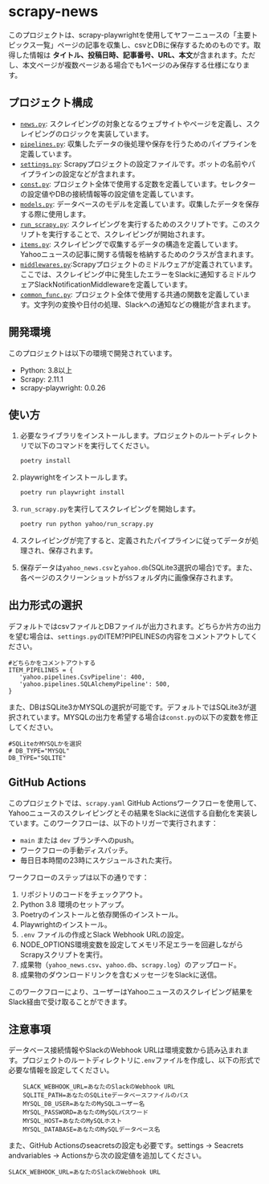 # scrapy-news

このプロジェクトは、scrapy-playwrightを使用してヤフーニュースの「主要トピックス一覧」ページの記事を収集し、csvとDBに保存するためのものです。取得した情報は **タイトル、投稿日時、記事番号、URL、本文**が含まれます。ただし、本文ページが複数ページある場合でも1ページのみ保存する仕様になります。

## プロジェクト構成

- [`news.py`](#file:news.py-context): スクレイピングの対象となるウェブサイトやページを定義し、スクレイピングのロジックを実装しています。
- [`pipelines.py`](#file:pipelines.py-context): 収集したデータの後処理や保存を行うためのパイプラインを定義しています。
- [`settings.py`](#file:settings.py-context): Scrapyプロジェクトの設定ファイルです。ボットの名前やパイプラインの設定などが含まれます。
- [`const.py`](#file:const.py-context): プロジェクト全体で使用する定数を定義しています。セレクターの設定値やDBの接続情報等の設定値を定義しています。
- [`models.py`](#file:models.py-context): データベースのモデルを定義しています。収集したデータを保存する際に使用します。
- [`run_scrapy.py`](#file:run_scrapy.py-context): スクレイピングを実行するためのスクリプトです。このスクリプトを実行することで、スクレイピングが開始されます。
- [`items.py`](#file:items.py-context): スクレイピングで収集するデータの構造を定義しています。Yahooニュースの記事に関する情報を格納するためのクラスが含まれます。
- [`middlewares.py`](#file:middlewares.py-context):Scrapyプロジェクトのミドルウェアが定義されています。ここでは、スクレイピング中に発生したエラーをSlackに通知するミドルウェアSlackNotificationMiddlewareを定義しています。
- [`common_func.py`](#file:common_func.py-context): プロジェクト全体で使用する共通の関数を定義しています。文字列の変換や日付の処理、Slackへの通知などの機能が含まれます。

## 開発環境

このプロジェクトは以下の環境で開発されています。

- Python: 3.8以上
- Scrapy: 2.11.1
- scrapy-playwright: 0.0.26

## 使い方

1. 必要なライブラリをインストールします。プロジェクトのルートディレクトリで以下のコマンドを実行してください。

    ```sh
    poetry install
    ```

2. playwrightをインストールします。

    ```sh
    poetry run playwright install
    ```

3. `run_scrapy.py`を実行してスクレイピングを開始します。

    ```sh
    poetry run python yahoo/run_scrapy.py
    ```

4. スクレイピングが完了すると、定義されたパイプラインに従ってデータが処理され、保存されます。

5. 保存データは`yahoo_news.csv`と`yahoo.db`(SQLite3選択の場合)です。また、各ページのスクリーンショットが`SS`フォルダ内に画像保存されます。


## 出力形式の選択

デフォルトではcsvファイルとDBファイルが出力されます。どちらか片方の出力を望む場合は、`settings.py`のITEM?PIPELINESの内容をコメントアウトしてください。

```
#どちらかをコメントアウトする
ITEM_PIPELINES = {
   'yahoo.pipelines.CsvPipeline': 400,
   'yahoo.pipelines.SQLAlchemyPipeline': 500,
}
```
また、DBはSQLite3かMYSQLの選択が可能です。デフォルトではSQLite3が選択されています。MYSQLの出力を希望する場合は`const.py`の以下の変数を修正してください。
```
#SQLiteかMYSQLかを選択
# DB_TYPE="MYSQL"
DB_TYPE="SQLITE"
```

## GitHub Actions

このプロジェクトでは、`scrapy.yaml` GitHub Actionsワークフローを使用して、Yahooニュースのスクレイピングとその結果をSlackに送信する自動化を実装しています。このワークフローは、以下のトリガーで実行されます：

- `main` または `dev` ブランチへのpush。
- ワークフローの手動ディスパッチ。
- 毎日日本時間の23時にスケジュールされた実行。

ワークフローのステップは以下の通りです：

1. リポジトリのコードをチェックアウト。
2. Python 3.8 環境のセットアップ。
3. Poetryのインストールと依存関係のインストール。
4. Playwrightのインストール。
5. `.env` ファイルの作成とSlack Webhook URLの設定。
6. NODE_OPTIONS環境変数を設定してメモリ不足エラーを回避しながらScrapyスクリプトを実行。
7. 成果物（`yahoo_news.csv`、`yahoo.db`、`scrapy.log`）のアップロード。
8. 成果物のダウンロードリンクを含むメッセージをSlackに送信。

このワークフローにより、ユーザーはYahooニュースのスクレイピング結果をSlack経由で受け取ることができます。

## 注意事項

データベース接続情報やSlackのWebhook URLは環境変数から読み込まれます。プロジェクトのルートディレクトリに`.env`ファイルを作成し、以下の形式で必要な情報を設定してください。
```
    SLACK_WEBHOOK_URL=あなたのSlackのWebhook URL
    SQLITE_PATH=あなたのSQLiteデータベースファイルのパス
    MYSQL_DB_USER=あなたのMySQLユーザー名
    MYSQL_PASSWORD=あなたのMySQLパスワード
    MYSQL_HOST=あなたのMySQLホスト
    MYSQL_DATABASE=あなたのMySQLデータベース名
```

また、GitHub Actionsのseacretsの設定も必要です。settings -> Seacrets andvariables -> Actionsから次の設定値を追加してください。
```
SLACK_WEBHOOK_URL=あなたのSlackのWebhook URL
```